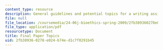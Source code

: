 ```yaml
---
content_type: resource
description: General guidelines and potential topics for a writing assignment on bioethics.
file: null
file_location: /coursemedia/24-06j-bioethics-spring-2009/2fb389360278e024b74ed1c7f0291b45_MIT24_06Js09_assn04_final.pdf
file_type: application/pdf
resourcetype: Document
title: Final Paper Topics
uid: 2fb38936-0278-e024-b74e-d1c7f0291b45
---
```

